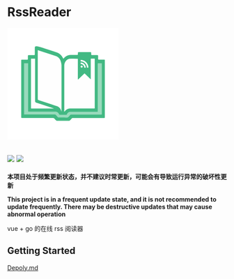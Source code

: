 # RssReader

<img src="https://raw.githubusercontent.com/johnpoint/RssReader/master/web/src/assets/logo.png" width="256px" height="256px"/>

## ![](https://github.com/johnpoint/RssReader/workflows/RssReader_Auto_Build_Test/badge.svg) ![](https://github.com/johnpoint/RssReader/workflows/RssReader_Web_Auto_Build/badge.svg)

**本项目处于频繁更新状态，并不建议时常更新，可能会有导致运行异常的破坏性更新**

**This project is in a frequent update state, and it is not recommended to update frequently. There may be destructive updates that may cause abnormal operation**

vue + go 的在线 rss 阅读器

## Getting Started

[Depoly.md](https://github.com/johnpoint/RssReader/blob/master/doc/deploy.md)
